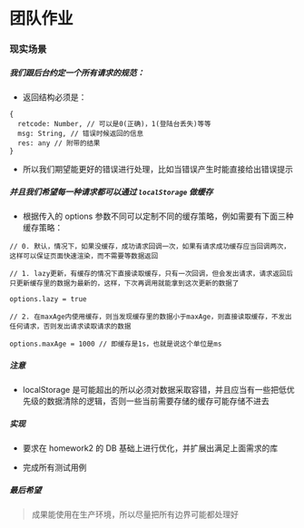 # 团队作业

### 现实场景

##### 我们跟后台约定一个所有请求的规范：

* 返回结构必须是：
```
{
  retcode: Number, // 可以是0(正确)，1(登陆台丢失)等等
  msg: String, // 错误时候返回的信息
  res: any // 附带的结果
}
```

* 所以我们期望能更好的错误进行处理，比如当错误产生时能直接给出错误提示

##### 并且我们希望每一种请求都可以通过 `localStorage` 做缓存

* 根据传入的 options 参数不同可以定制不同的缓存策略，例如需要有下面三种缓存策略：

```
// 0. 默认，情况下，如果没缓存，成功请求回调一次，如果有请求成功缓存应当回调两次，这样可以保证页面快速渲染，而不需要等数据返回

// 1. lazy更新，有缓存的情况下直接读取缓存，只有一次回调，但会发出请求，请求返回后只更新缓存里的数据为最新的，这样，下次再调用就能拿到这次更新的数据了

options.lazy = true

// 2. 在maxAge内使用缓存，则当发现缓存里的数据小于maxAge，则直接读取缓存，不发出任何请求，否则发出请求读取请求的数据

options.maxAge = 1000 // 即缓存是1s，也就是说这个单位是ms
```

##### 注意

* localStorage 是可能超出的所以必须对数据采取容错，并且应当有一些把低优先级的数据清除的逻辑，否则一些当前需要存储的缓存可能存储不进去

##### 实现

* 要求在 homework2 的 DB 基础上进行优化，并扩展出满足上面需求的库

* 完成所有测试用例

##### 最后希望

> 成果能使用在生产环境，所以尽量把所有边界可能都处理好